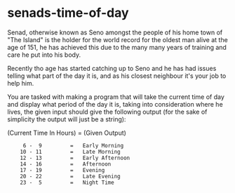 # senads-time-of-day

Senad, otherwise known as Seno amongst the people
of his home town of "The Island" is the holder for
the world record for the oldest man alive at the
age of 151, he has achieved this due to the many 
many years of training and care he put into his body. 

Recently tho age has started catching up to Seno 
and he has had issues telling what part of the day 
it is, and as his closest neighbour it's your job
to help him.

You are tasked with making a program that will take
the current time of day and display what period of
the day it is, taking into consideration where he
lives, the given input should give the following
output (for the sake of simplicity the output will
just be a string):

(Current Time In Hours) =   (Given Output)

         6 -  9         =   Early Morning
        10 - 11         =   Late Morning
        12 - 13         =   Early Afternoon
        14 - 16         =   Afternoon
        17 - 19         =   Evening
        20 - 22         =   Late Evening 
        23 -  5         =   Night Time